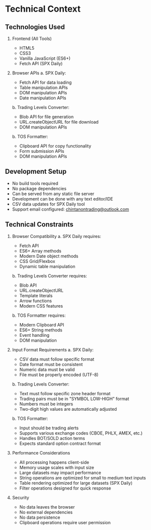 # Technical Context

## Technologies Used
1. Frontend (All Tools)
   - HTML5
   - CSS3
   - Vanilla JavaScript (ES6+)
   - Fetch API (SPX Daily)

2. Browser APIs
   a. SPX Daily:
      - Fetch API for data loading
      - Table manipulation APIs
      - DOM manipulation APIs
      - Date manipulation APIs

   b. Trading Levels Converter:
      - Blob API for file generation
      - URL.createObjectURL for file download
      - DOM manipulation APIs

   b. TOS Formatter:
      - Clipboard API for copy functionality
      - Form submission APIs
      - DOM manipulation APIs

## Development Setup
- No build tools required
- No package dependencies
- Can be served from any static file server
- Development can be done with any text editor/IDE
- CSV data updates for SPX Daily tool
- Support email configured: chintanontrading@outlook.com

## Technical Constraints

1. Browser Compatibility
   a. SPX Daily requires:
      - Fetch API
      - ES6+ Array methods
      - Modern Date object methods
      - CSS Grid/Flexbox
      - Dynamic table manipulation

   b. Trading Levels Converter requires:
      - Blob API
      - URL.createObjectURL
      - Template literals
      - Arrow functions
      - Modern CSS features

   b. TOS Formatter requires:
      - Modern Clipboard API
      - ES6+ String methods
      - Event handling
      - DOM manipulation

2. Input Format Requirements
   a. SPX Daily:
      - CSV data must follow specific format
      - Date format must be consistent
      - Numeric data must be valid
      - File must be properly encoded (UTF-8)

   b. Trading Levels Converter:
      - Text must follow specific zone header format
      - Trading pairs must be in "SYMBOL LOW-HIGH" format
      - Numbers must be integers
      - Two-digit high values are automatically adjusted

   b. TOS Formatter:
      - Input should be trading alerts
      - Supports various exchange codes (CBOE, PHLX, AMEX, etc.)
      - Handles BOT/SOLD action terms
      - Expects standard option contract format

3. Performance Considerations
   - All processing happens client-side
   - Memory usage scales with input size
   - Large datasets may impact performance
   - String operations are optimized for small to medium text inputs
   - Table rendering optimized for large datasets (SPX Daily)
   - Filter operations designed for quick response

4. Security
   - No data leaves the browser
   - No external dependencies
   - No data persistence
   - Clipboard operations require user permission
